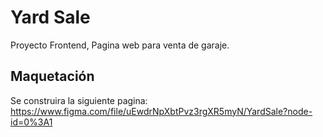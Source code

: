 # Yard Sale
Proyecto Frontend, Pagina web para venta de garaje.

## Maquetación
Se construira la siguiente pagina: https://www.figma.com/file/uEwdrNpXbtPvz3rgXR5myN/YardSale?node-id=0%3A1
